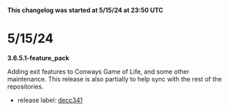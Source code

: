 **This changelog was started at 5/15/24 at 23:50 UTC**

# 5/15/24
**3.6.5.1-feature_pack**

Adding exit features to Conways Game of Life, and some other maintenance. This release is also partially to help sync with the rest of the repositories. 
- release label: [decc341](https://github.com/SketchedDoughnut/development/commit/decc34112228f33c3fa8c88f640d26575a852894)

